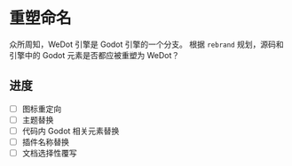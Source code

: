# 重塑命名

众所周知，WeDot 引擎是 Godot 引擎的一个分支。
根据 `rebrand` 规划，源码和引擎中的 Godot 元素是否都应被重塑为 WeDot？

## 进度

- [ ] 图标重定向
- [ ] 主题替换
- [ ] 代码内 Godot 相关元素替换
- [ ] 插件名称替换
- [ ] 文档选择性覆写
